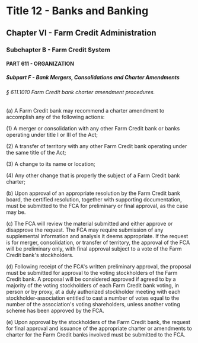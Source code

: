 
# Title 12 - Banks and Banking
## Chapter VI - Farm Credit Administration
### Subchapter B - Farm Credit System
#### PART 611 - ORGANIZATION
##### Subpart F - Bank Mergers, Consolidations and Charter Amendments
###### § 611.1010 Farm Credit bank charter amendment procedures.

(a) A Farm Credit bank may recommend a charter amendment to accomplish any of the following actions:

(1) A merger or consolidation with any other Farm Credit bank or banks operating under title I or III of the Act;

(2) A transfer of territory with any other Farm Credit bank operating under the same title of the Act;

(3) A change to its name or location;

(4) Any other change that is properly the subject of a Farm Credit bank charter;

(b) Upon approval of an appropriate resolution by the Farm Credit bank board, the certified resolution, together with supporting documentation, must be submitted to the FCA for preliminary or final approval, as the case may be.

(c) The FCA will review the material submitted and either approve or disapprove the request. The FCA may require submission of any supplemental information and analysis it deems appropriate. If the request is for merger, consolidation, or transfer of territory, the approval of the FCA will be preliminary only, with final approval subject to a vote of the Farm Credit bank's stockholders.

(d) Following receipt of the FCA's written preliminary approval, the proposal must be submitted for approval to the voting stockholders of the Farm Credit bank. A proposal will be considered approved if agreed to by a majority of the voting stockholders of each Farm Credit bank voting, in person or by proxy, at a duly authorized stockholder meeting with each stockholder-association entitled to cast a number of votes equal to the number of the association's voting shareholders, unless another voting scheme has been approved by the FCA.

(e) Upon approval by the stockholders of the Farm Credit bank, the request for final approval and issuance of the appropriate charter or amendments to charter for the Farm Credit banks involved must be submitted to the FCA.
